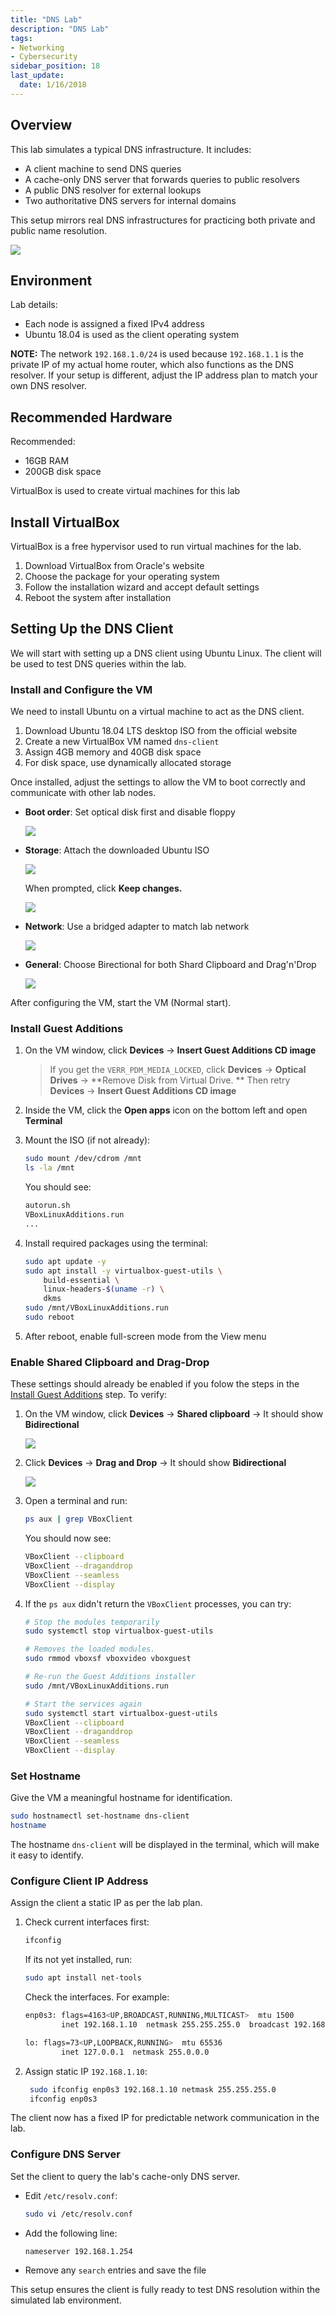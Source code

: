 ```yaml
---
title: "DNS Lab"
description: "DNS Lab"
tags: 
- Networking
- Cybersecurity
sidebar_position: 18
last_update:
  date: 1/16/2018
---
```




## Overview

This lab simulates a typical DNS infrastructure. It includes:

- A client machine to send DNS queries
- A cache-only DNS server that forwards queries to public resolvers
- A public DNS resolver for external lookups
- Two authoritative DNS servers for internal domains

This setup mirrors real DNS infrastructures for practicing both private and public name resolution.

<div class="img-center"> 

![](/img/docs/all-things-network-basics-dns-lab-config.png)

</div>

## Environment

Lab details:

- Each node is assigned a fixed IPv4 address 
- Ubuntu 18.04 is used as the client operating system

**NOTE:** The network `192.168.1.0/24` is used because `192.168.1.1` is the private IP of my actual home router, which also functions as the DNS resolver. If your setup is different, adjust the IP address plan to match your own DNS resolver.


## Recommended Hardware

Recommended:

- 16GB RAM
- 200GB disk space

VirtualBox is used to create virtual machines for this lab

## Install VirtualBox

VirtualBox is a free hypervisor used to run virtual machines for the lab.

1. Download VirtualBox from Oracle's website
2. Choose the package for your operating system
3. Follow the installation wizard and accept default settings
4. Reboot the system after installation

## Setting Up the DNS Client

We will start with setting up a DNS client using Ubuntu Linux. The client will be used to test DNS queries within the lab.

### Install and Configure the VM

We need to install Ubuntu on a virtual machine to act as the DNS client.

1. Download Ubuntu 18.04 LTS desktop ISO from the official website
2. Create a new VirtualBox VM named `dns-client`
3. Assign 4GB memory and 40GB disk space
4. For disk space, use dynamically allocated storage

Once installed, adjust the settings to allow the VM to boot correctly and communicate with other lab nodes.

- **Boot order**: Set optical disk first and disable floppy

    <div class="img-center"> 

    ![](/img/docs/Screenshot-2025-08-17-223001.png)

    </div>


- **Storage**: Attach the downloaded Ubuntu ISO

    <div class="img-center"> 

    ![](/img/docs/Screenshot-2025-08-17-232822.png)

    </div>

    When prompted, click **Keep changes.**

    <div class="img-center"> 

    ![](/img/docs/Screenshot-2025-08-17-232822.png)

    </div>


- **Network**: Use a bridged adapter to match lab network

    <div class="img-center"> 

    ![](/img/docs/Screenshot-2025-08-17-233149.png)

    </div>

- **General**: Choose Birectional for both Shard Clipboard and Drag'n'Drop 

    <div class="img-center"> 

    ![](/img/docs/Screenshot-2025-08-18-000351.png)

    </div>

After configuring the VM, start the VM (Normal start).


### Install Guest Additions

1. On the VM window, click **Devices** → **Insert Guest Additions CD image**

    > If you get the `VERR_PDM_MEDIA_LOCKED`, click **Devices** → **Optical Drives** → **Remove Disk from Virtual Drive. **
    > Then retry  **Devices** → **Insert Guest Additions CD image**

2. Inside the VM, click the **Open apps** icon on the bottom left and open **Terminal**

3. Mount the ISO (if not already):

    ```bash
    sudo mount /dev/cdrom /mnt
    ls -la /mnt
    ```

    You should see:

    ```bash
    autorun.sh
    VBoxLinuxAdditions.run
    ...
    ```

4. Install required packages using the terminal:

    ```bash
    sudo apt update -y 
    sudo apt install -y virtualbox-guest-utils \
        build-essential \
        linux-headers-$(uname -r) \
        dkms 
    sudo /mnt/VBoxLinuxAdditions.run
    sudo reboot
    ```

5. After reboot, enable full-screen mode from the View menu

### Enable Shared Clipboard and Drag-Drop

These settings should already be enabled if you folow the steps in the [Install Guest Additions](#install-guest-additions) step. To verify:

1. On the VM window, click **Devices** → **Shared clipboard** → It should show **Bidirectional**

    <div class="img-center"> 

    ![](/img/docs/Screenshot-2025-08-18-003755.png)

    </div>


2. Click **Devices** → **Drag and Drop** → It should show **Bidirectional**

    <div class="img-center"> 

    ![](/img/docs/Screenshot-2025-08-18-003916.png)

    </div>

3. Open a terminal and run:

    ```bash
    ps aux | grep VBoxClient
    ```

    You should now see:

    ```bash
    VBoxClient --clipboard
    VBoxClient --draganddrop
    VBoxClient --seamless
    VBoxClient --display
    ```
4. If the `ps aux` didn't return the `VBoxClient` processes, you can try:

    ```bash
    # Stop the modules temporarily
    sudo systemctl stop virtualbox-guest-utils

    # Removes the loaded modules.
    sudo rmmod vboxsf vboxvideo vboxguest

    # Re-run the Guest Additions installer
    sudo /mnt/VBoxLinuxAdditions.run

    # Start the services again
    sudo systemctl start virtualbox-guest-utils
    VBoxClient --clipboard
    VBoxClient --draganddrop
    VBoxClient --seamless
    VBoxClient --display
    ```


### Set Hostname

Give the VM a meaningful hostname for identification.

```bash
sudo hostnamectl set-hostname dns-client
hostname
```

The hostname `dns-client` will be displayed in the terminal, which will make it easy to identify.

### Configure Client IP Address

Assign the client a static IP as per the lab plan.

1. Check current interfaces first:

    ```bash
    ifconfig
    ```

    If its not yet installed, run:

    ```bash
    sudo apt install net-tools 
    ```

    Check the interfaces. For example:

    ```bash
    enp0s3: flags=4163<UP,BROADCAST,RUNNING,MULTICAST>  mtu 1500
            inet 192.168.1.10  netmask 255.255.255.0  broadcast 192.168.1.255

    lo: flags=73<UP,LOOPBACK,RUNNING>  mtu 65536
            inet 127.0.0.1  netmask 255.0.0.0
    ```
2. Assign static IP `192.168.1.10`:

   ```bash
    sudo ifconfig enp0s3 192.168.1.10 netmask 255.255.255.0
    ifconfig enp0s3
    ```

The client now has a fixed IP for predictable network communication in the lab.


### Configure DNS Server

Set the client to query the lab's cache-only DNS server.

- Edit `/etc/resolv.conf`:

    ```bash
    sudo vi /etc/resolv.conf
    ```

- Add the following line:

    ```
    nameserver 192.168.1.254
    ```

- Remove any `search` entries and save the file

This setup ensures the client is fully ready to test DNS resolution within the simulated lab environment.
